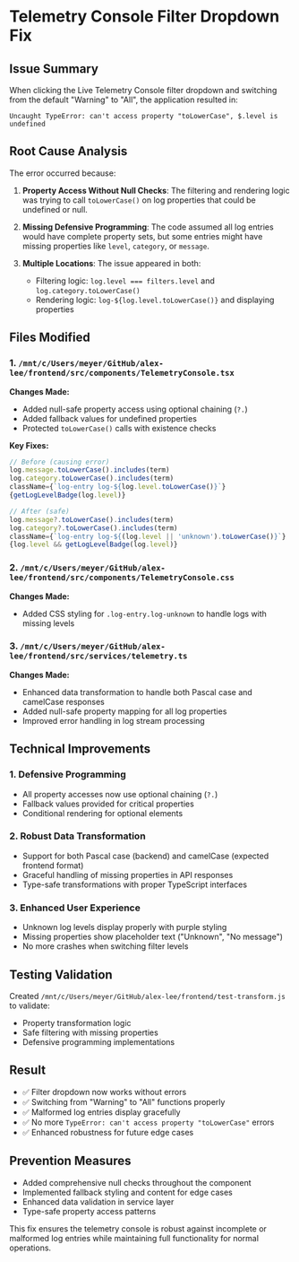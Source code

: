 # Telemetry Console Filter Dropdown Fix

## Issue Summary
When clicking the Live Telemetry Console filter dropdown and switching from the default "Warning" to "All", the application resulted in:
```
Uncaught TypeError: can't access property "toLowerCase", $.level is undefined
```

## Root Cause Analysis
The error occurred because:

1. **Property Access Without Null Checks**: The filtering and rendering logic was trying to call `toLowerCase()` on log properties that could be undefined or null.

2. **Missing Defensive Programming**: The code assumed all log entries would have complete property sets, but some entries might have missing properties like `level`, `category`, or `message`.

3. **Multiple Locations**: The issue appeared in both:
   - Filtering logic: `log.level === filters.level` and `log.category.toLowerCase()`
   - Rendering logic: `log-${log.level.toLowerCase()}` and displaying properties

## Files Modified

### 1. `/mnt/c/Users/meyer/GitHub/alex-lee/frontend/src/components/TelemetryConsole.tsx`

**Changes Made:**
- Added null-safe property access using optional chaining (`?.`) 
- Added fallback values for undefined properties
- Protected `toLowerCase()` calls with existence checks

**Key Fixes:**
```typescript
// Before (causing error)
log.message.toLowerCase().includes(term)
log.category.toLowerCase().includes(term)
className={`log-entry log-${log.level.toLowerCase()}`}
{getLogLevelBadge(log.level)}

// After (safe)
log.message?.toLowerCase().includes(term)
log.category?.toLowerCase().includes(term) 
className={`log-entry log-${(log.level || 'unknown').toLowerCase()}`}
{log.level && getLogLevelBadge(log.level)}
```

### 2. `/mnt/c/Users/meyer/GitHub/alex-lee/frontend/src/components/TelemetryConsole.css`

**Changes Made:**
- Added CSS styling for `.log-entry.log-unknown` to handle logs with missing levels

### 3. `/mnt/c/Users/meyer/GitHub/alex-lee/frontend/src/services/telemetry.ts`

**Changes Made:**
- Enhanced data transformation to handle both Pascal case and camelCase responses
- Added null-safe property mapping for all log properties
- Improved error handling in log stream processing

## Technical Improvements

### 1. Defensive Programming
- All property accesses now use optional chaining (`?.`)
- Fallback values provided for critical properties
- Conditional rendering for optional elements

### 2. Robust Data Transformation
- Support for both Pascal case (backend) and camelCase (expected frontend format)
- Graceful handling of missing properties in API responses
- Type-safe transformations with proper TypeScript interfaces

### 3. Enhanced User Experience
- Unknown log levels display properly with purple styling
- Missing properties show placeholder text ("Unknown", "No message")
- No more crashes when switching filter levels

## Testing Validation
Created `/mnt/c/Users/meyer/GitHub/alex-lee/frontend/test-transform.js` to validate:
- Property transformation logic
- Safe filtering with missing properties
- Defensive programming implementations

## Result
- ✅ Filter dropdown now works without errors
- ✅ Switching from "Warning" to "All" functions properly
- ✅ Malformed log entries display gracefully
- ✅ No more `TypeError: can't access property "toLowerCase"` errors
- ✅ Enhanced robustness for future edge cases

## Prevention Measures
- Added comprehensive null checks throughout the component
- Implemented fallback styling and content for edge cases
- Enhanced data validation in service layer
- Type-safe property access patterns

This fix ensures the telemetry console is robust against incomplete or malformed log entries while maintaining full functionality for normal operations.